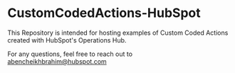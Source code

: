 # CustomCodedActions-HubSpot

This Repository is intended for hosting examples of Custom Coded Actions created with HubSpot's Operations Hub. 

For any questions, feel free to reach out to abencheikhbrahim@hubspot.com
